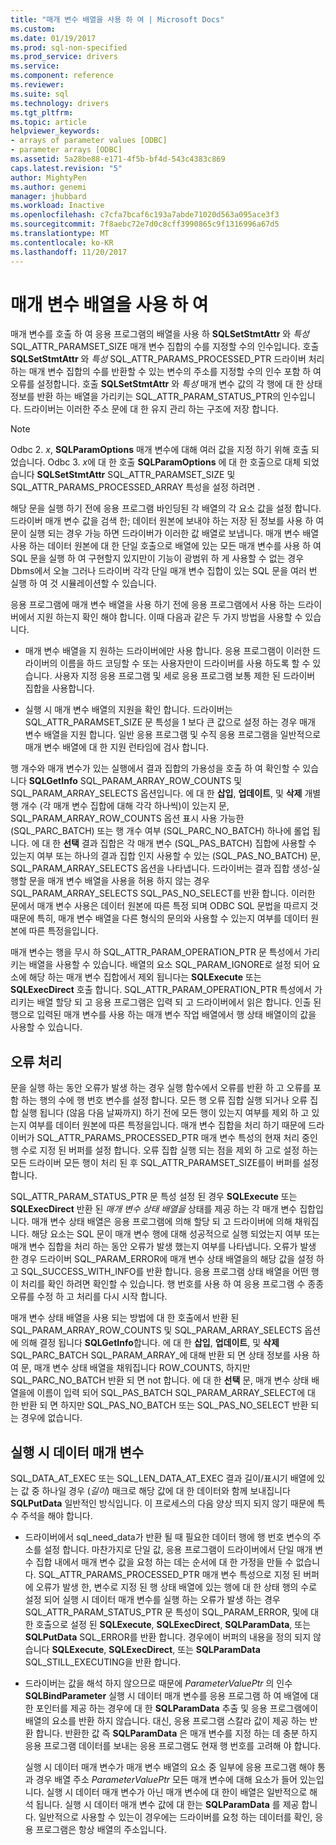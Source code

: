 ```yaml
---
title: "매개 변수 배열을 사용 하 여 | Microsoft Docs"
ms.custom: 
ms.date: 01/19/2017
ms.prod: sql-non-specified
ms.prod_service: drivers
ms.service: 
ms.component: reference
ms.reviewer: 
ms.suite: sql
ms.technology: drivers
ms.tgt_pltfrm: 
ms.topic: article
helpviewer_keywords:
- arrays of parameter values [ODBC]
- parameter arrays [ODBC]
ms.assetid: 5a28be88-e171-4f5b-bf4d-543c4383c869
caps.latest.revision: "5"
author: MightyPen
ms.author: genemi
manager: jhubbard
ms.workload: Inactive
ms.openlocfilehash: c7cfa7bcaf6c193a7abde71020d563a095ace3f3
ms.sourcegitcommit: 7f8aebc72e7d0c8cff3990865c9f1316996a67d5
ms.translationtype: MT
ms.contentlocale: ko-KR
ms.lasthandoff: 11/20/2017
---
```

# <a name="using-arrays-of-parameters"></a>매개 변수 배열을 사용 하 여
매개 변수를 호출 하 여 응용 프로그램의 배열을 사용 하 **SQLSetStmtAttr** 와 *특성* SQL_ATTR_PARAMSET_SIZE 매개 변수 집합의 수를 지정할 수의 인수입니다. 호출 **SQLSetStmtAttr** 와 *특성* SQL_ATTR_PARAMS_PROCESSED_PTR 드라이버 처리 하는 매개 변수 집합의 수를 반환할 수 있는 변수의 주소를 지정할 수의 인수 포함 하 여 오류를 설정합니다. 호출 **SQLSetStmtAttr** 와 *특성* 매개 변수 값의 각 행에 대 한 상태 정보를 반환 하는 배열을 가리키는 SQL_ATTR_PARAM_STATUS_PTR의 인수입니다. 드라이버는 이러한 주소 문에 대 한 유지 관리 하는 구조에 저장 합니다.  
  
> [!NOTE]  
>  Odbc 2. *x*, **SQLParamOptions** 매개 변수에 대해 여러 값을 지정 하기 위해 호출 되었습니다. Odbc 3. *x*에 대 한 호출 **SQLParamOptions** 에 대 한 호출으로 대체 되었습니다 **SQLSetStmtAttr** SQL_ATTR_PARAMSET_SIZE 및 SQL_ATTR_PARAMS_PROCESSED_ARRAY 특성을 설정 하려면 .  
  
 해당 문을 실행 하기 전에 응용 프로그램 바인딩된 각 배열의 각 요소 값을 설정 합니다. 드라이버 매개 변수 값을 검색 한; 데이터 원본에 보내야 하는 저장 된 정보를 사용 하 여 문이 실행 되는 경우 가능 하면 드라이버가 이러한 값 배열로 보냅니다. 매개 변수 배열 사용 하는 데이터 원본에 대 한 단일 호출으로 배열에 있는 모든 매개 변수를 사용 하 여 SQL 문을 실행 하 여 구현할지 있지만이 기능이 광범위 하 게 사용할 수 없는 경우 Dbms에서 오늘 그러나 드라이버 각각 단일 매개 변수 집합이 있는 SQL 문을 여러 번 실행 하 여 것 시뮬레이션할 수 있습니다.  
  
 응용 프로그램에 매개 변수 배열을 사용 하기 전에 응용 프로그램에서 사용 하는 드라이버에서 지원 하는지 확인 해야 합니다. 이때 다음과 같은 두 가지 방법을 사용할 수 있습니다.  
  
-   매개 변수 배열을 지 원하는 드라이버에만 사용 합니다. 응용 프로그램이 이러한 드라이버의 이름을 하드 코딩할 수 또는 사용자만이 드라이버를 사용 하도록 할 수 있습니다. 사용자 지정 응용 프로그램 및 세로 응용 프로그램 보통 제한 된 드라이버 집합을 사용합니다.  
  
-   실행 시 매개 변수 배열의 지원을 확인 합니다. 드라이버는 SQL_ATTR_PARAMSET_SIZE 문 특성을 1 보다 큰 값으로 설정 하는 경우 매개 변수 배열을 지원 합니다. 일반 응용 프로그램 및 수직 응용 프로그램을 일반적으로 매개 변수 배열에 대 한 지원 런타임에 검사 합니다.  
  
 행 개수와 매개 변수가 있는 실행에서 결과 집합의 가용성을 호출 하 여 확인할 수 있습니다 **SQLGetInfo** SQL_PARAM_ARRAY_ROW_COUNTS 및 SQL_PARAM_ARRAY_SELECTS 옵션입니다. 에 대 한 **삽입**, **업데이트**, 및 **삭제** 개별 행 개수 (각 매개 변수 집합에 대해 각각 하나씩)이 있는지 문, SQL_PARAM_ARRAY_ROW_COUNTS 옵션 표시 사용 가능한 (SQL_PARC_BATCH) 또는 행 개수 여부 (SQL_PARC_NO_BATCH) 하나에 롤업 됩니다. 에 대 한 **선택** 결과 집합은 각 매개 변수 (SQL_PAS_BATCH) 집합에 사용할 수 있는지 여부 또는 하나의 결과 집합 인지 사용할 수 있는 (SQL_PAS_NO_BATCH) 문, SQL_PARAM_ARRAY_SELECTS 옵션을 나타냅니다. 드라이버는 결과 집합 생성-실행할 문을 매개 변수 배열을 사용을 허용 하지 않는 경우 SQL_PARAM_ARRAY_SELECTS SQL_PAS_NO_SELECT를 반환 합니다. 이러한 문에서 매개 변수 사용은 데이터 원본에 따른 특정 되며 ODBC SQL 문법을 따르지 것 때문에 특히, 매개 변수 배열을 다른 형식의 문의와 사용할 수 있는지 여부를 데이터 원본에 따른 특정을입니다.  
  
 매개 변수는 행을 무시 하 SQL_ATTR_PARAM_OPERATION_PTR 문 특성에서 가리키는 배열을 사용할 수 있습니다. 배열의 요소 SQL_PARAM_IGNORE로 설정 되어 요소에 해당 하는 매개 변수 집합에서 제외 됩니다는 **SQLExecute** 또는 **SQLExecDirect** 호출 합니다. SQL_ATTR_PARAM_OPERATION_PTR 특성에서 가리키는 배열 할당 되 고 응용 프로그램은 입력 되 고 드라이버에서 읽은 합니다. 인출 된 행으로 입력된 매개 변수를 사용 하는 매개 변수 작업 배열에서 행 상태 배열이의 값을 사용할 수 있습니다.  
  
## <a name="error-processing"></a>오류 처리  
 문을 실행 하는 동안 오류가 발생 하는 경우 실행 함수에서 오류를 반환 하 고 오류를 포함 하는 행의 수에 행 번호 변수를 설정 합니다. 모든 행 오류 집합 실행 되거나 오류 집합 실행 됩니다 (않음 다음 날짜까지) 하기 전에 모든 행이 있는지 여부를 제외 하 고 있는지 여부를 데이터 원본에 따른 특정을입니다. 매개 변수 집합을 처리 하기 때문에 드라이버가 SQL_ATTR_PARAMS_PROCESSED_PTR 매개 변수 특성의 현재 처리 중인 행 수로 지정 된 버퍼를 설정 합니다. 오류 집합 실행 되는 점을 제외 하 고로 설정 하는 모든 드라이버 모든 행이 처리 된 후 SQL_ATTR_PARAMSET_SIZE를이 버퍼를 설정 합니다.  
  
 SQL_ATTR_PARAM_STATUS_PTR 문 특성 설정 된 경우 **SQLExecute** 또는 **SQLExecDirect** 반환 된 *매개 변수 상태 배열을* 상태를 제공 하는 각 매개 변수 집합입니다. 매개 변수 상태 배열은 응용 프로그램에 의해 할당 되 고 드라이버에 의해 채워집니다. 해당 요소는 SQL 문이 매개 변수 행에 대해 성공적으로 실행 되었는지 여부 또는 매개 변수 집합을 처리 하는 동안 오류가 발생 했는지 여부를 나타냅니다. 오류가 발생 한 경우 드라이버 SQL_PARAM_ERROR에 매개 변수 상태 배열을의 해당 값을 설정 하 고 SQL_SUCCESS_WITH_INFO를 반환 합니다. 응용 프로그램 상태 배열을 어떤 행이 처리를 확인 하려면 확인할 수 있습니다. 행 번호를 사용 하 여 응용 프로그램 수 종종 오류를 수정 하 고 처리를 다시 시작 합니다.  
  
 매개 변수 상태 배열을 사용 되는 방법에 대 한 호출에서 반환 된 SQL_PARAM_ARRAY_ROW_COUNTS 및 SQL_PARAM_ARRAY_SELECTS 옵션에 의해 결정 됩니다 **SQLGetInfo**합니다. 에 대 한 **삽입**, **업데이트**, 및 **삭제** SQL_PARC_BATCH SQL_PARAM_ARRAY_에 대해 반환 되 면 상태 정보를 사용 하 여 문, 매개 변수 상태 배열을 채워집니다 ROW_COUNTS, 하지만 SQL_PARC_NO_BATCH 반환 되 면 not 합니다. 에 대 한 **선택** 문, 매개 변수 상태 배열을에 이름이 입력 되어 SQL_PAS_BATCH SQL_PARAM_ARRAY_SELECT에 대 한 반환 되 면 하지만 SQL_PAS_NO_BATCH 또는 SQL_PAS_NO_SELECT 반환 되는 경우에 없습니다.  
  
## <a name="data-at-execution-parameters"></a>실행 시 데이터 매개 변수  
 SQL_DATA_AT_EXEC 또는 SQL_LEN_DATA_AT_EXEC 결과 길이/표시기 배열에 있는 값 중 하나일 경우 (*길이*) 매크로 해당 값에 대 한 데이터와 함께 보내집니다 **SQLPutData** 일반적인 방식입니다. 이 프로세스의 다음 양상 띄지 되지 않기 때문에 특수 주석을 해야 합니다.  
  
-   드라이버에서 sql_need_data가 반환 될 때 필요한 데이터 행에 행 번호 변수의 주소를 설정 합니다. 마찬가지로 단일 값, 응용 프로그램이 드라이버에서 단일 매개 변수 집합 내에서 매개 변수 값을 요청 하는 데는 순서에 대 한 가정을 만들 수 없습니다. SQL_ATTR_PARAMS_PROCESSED_PTR 매개 변수 특성으로 지정 된 버퍼에 오류가 발생 한, 변수로 지정 된 행 상태 배열에 있는 행에 대 한 상태 행의 수로 설정 되어 실행 시 데이터 매개 변수를 실행 하는 오류가 발생 하는 경우 SQL_ATTR_PARAM_STATUS_PTR 문 특성이 SQL_PARAM_ERROR, 및에 대 한 호출으로 설정 된 **SQLExecute**, **SQLExecDirect**, **SQLParamData**, 또는  **SQLPutData** SQL_ERROR를 반환 합니다. 경우에이 버퍼의 내용을 정의 되지 않습니다 **SQLExecute**, **SQLExecDirect**, 또는 **SQLParamData** SQL_STILL_EXECUTING을 반환 합니다.  
  
-   드라이버는 값을 해석 하지 않으므로 때문에 *ParameterValuePtr* 의 인수 **SQLBindParameter** 실행 시 데이터 매개 변수를 응용 프로그램 하 여 배열에 대 한 포인터를 제공 하는 경우에 대 한  **SQLParamData** 추출 및 응용 프로그램에이 배열의 요소를 반환 하지 않습니다. 대신, 응용 프로그램 스칼라 값이 제공 하는 반환 합니다. 반환한 값 즉 **SQLParamData** 은 매개 변수를 지정 하는 데 충분 하지 응용 프로그램 데이터를 보내는 응용 프로그램도 현재 행 번호를 고려해 야 합니다.  
  
     실행 시 데이터 매개 변수가 매개 변수 배열의 요소 중 일부에 응용 프로그램 해야 통과 경우 배열 주소 *ParameterValuePtr* 모든 매개 변수에 대해 요소가 들어 있는입니다. 실행 시 데이터 매개 변수가 아닌 매개 변수에 대 한이 배열은 일반적으로 해석 됩니다. 실행 시 데이터 매개 변수 값에 대 한는 **SQLParamData** 를 제공 합니다. 일반적으로 사용할 수 있는이 경우에는 드라이버를 요청 하는 데이터를 확인, 응용 프로그램은 항상 배열의 주소입니다.
